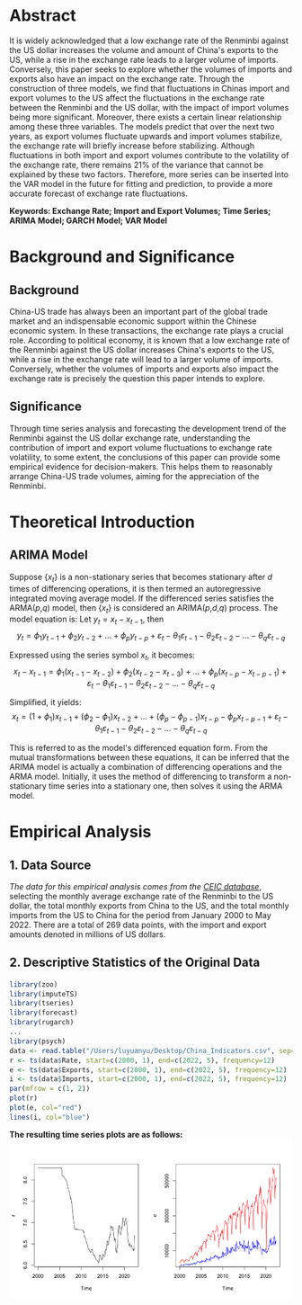 # Abstract

It is widely acknowledged that a low exchange rate of the Renminbi against the US dollar increases the volume and amount of China's exports to the US, while a rise in the exchange rate leads to a larger volume of imports. Conversely, this paper seeks to explore whether the volumes of imports and exports also have an impact on the exchange rate. Through the construction of three models, we find that fluctuations in Chinas import and export volumes to the US affect the fluctuations in the exchange rate between the Renminbi and the US dollar, with the impact of import volumes being more significant. Moreover, there exists a certain linear relationship among these three variables. The models predict that over the next two years, as export volumes fluctuate upwards and import volumes stabilize, the exchange rate will briefly increase before stabilizing. Although fluctuations in both import and export volumes contribute to the volatility of the exchange rate, there remains 21% of the variance that cannot be explained by these two factors. Therefore, more series can be inserted into the VAR model in the future for fitting and prediction, to provide a more accurate forecast of exchange rate fluctuations.

**Keywords: Exchange Rate; Import and Export Volumes; Time Series; ARIMA Model; GARCH Model; VAR Model**

# Background and Significance

## Background

China-US trade has always been an important part of the global trade market and an indispensable economic support within the Chinese economic system. In these transactions, the exchange rate plays a crucial role. According to political economy, it is known that a low exchange rate of the Renminbi against the US dollar increases China's exports to the US, while a rise in the exchange rate will lead to a larger volume of imports. Conversely, whether the volumes of imports and exports also impact the exchange rate is precisely the question this paper intends to explore.

## Significance

Through time series analysis and forecasting the development trend of the Renminbi against the US dollar exchange rate, understanding the contribution of import and export volume fluctuations to exchange rate volatility, to some extent, the conclusions of this paper can provide some empirical evidence for decision-makers. This helps them to reasonably arrange China-US trade volumes, aiming for the appreciation of the Renminbi.

# Theoretical Introduction

## ARIMA Model

Suppose {${x_{t}}$} is a non-stationary series that becomes stationary after ${d}$ times of differencing operations, it is then termed an autoregressive integrated moving average model. If the differenced series satisfies the ARMA($p$,$q$) model, then {${x_{t}}$} is considered an ARIMA($p$,$d$,$q$) process. The model equation is: Let ${y_{t}=x_{t}-x_{t-1}}$, then
$${y_{t}=\phi_{1}y_{t-1}+\phi_{2}y_{t-2}+\dots +\phi_{p}y_{t-p}+\varepsilon_{t}-\theta_{1}\varepsilon_{t-1}-\theta_{2}\varepsilon_{t-2}-\dots -\theta_{q}\varepsilon_{t-q}}$$

Expressed using the series symbol ${x_{t}}$, it becomes:
$${x_{t}-x_{t-1}=\phi_{1}(x_{t-1}-x_{t-2})+\phi_{2}(x_{t-2}-x_{t-3})+\dots +\phi_{p}(x_{t-p}-x_{t-p-1})+\varepsilon_{t}-\theta_{1}\varepsilon_{t-1}-\theta_{2}\varepsilon_{t-2}-\dots -\theta_{q}\varepsilon_{t-q}}$$

Simplified, it yields:
$${x_{t}=(1+\phi_{1})x_{t-1}+(\phi_{2}-\phi_{1})x_{t-2}+\dots +(\phi_{p}-\phi_{p-1})x_{t-p}-\phi_{p}x_{t-p-1}+\varepsilon_{t}-\theta_{1}\varepsilon_{t-1}-\theta_{2}\varepsilon_{t-2}-\dots -\theta_{q}\varepsilon_{t-q}}$$

This is referred to as the model's differenced equation form. From the mutual transformations between these equations, it can be inferred that the ARIMA model is actually a combination of differencing operations and the ARMA model. Initially, it uses the method of differencing to transform a non-stationary time series into a stationary one, then solves it using the ARMA model.

# Empirical Analysis

## 1. Data Source

*The data for this empirical analysis comes from the [CEIC database](https://info.ceicdata.com)*, selecting the monthly average exchange rate of the Renminbi to the US dollar, the total monthly exports from China to the US, and the total monthly imports from the US to China for the period from January 2000 to May 2022. There are a total of 269 data points, with the import and export amounts denoted in millions of US dollars.

## 2. Descriptive Statistics of the Original Data

```r
library(zoo)
library(imputeTS)
library(tseries)
library(forecast)
library(rugarch)
...
library(psych)
data <- read.table("/Users/luyuanyu/Desktop/China_Indicators.csv", sep=",", header = T)
r <- ts(data$Rate, start=c(2000, 1), end=c(2022, 5), frequency=12)
e <- ts(data$Exports, start=c(2000, 1), end=c(2022, 5), frequency=12)
i <- ts(data$Imports, start=c(2000, 1), end=c(2022, 5), frequency=12)
par(mfrow = c(1, 2))
plot(r)
plot(e, col="red")
lines(i, col="blue")
```

**The resulting time series plots are as follows:**
![The resulting time series plots are as follows:](1.png)
